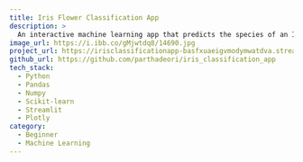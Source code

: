 ```yaml
---
title: Iris Flower Classification App
description: >
  An interactive machine learning app that predicts the species of an Iris flower (Setosa, Versicolor, Virginica) based on its sepal and petal measurements.
image_url: https://i.ibb.co/gMjwtdq8/14690.jpg
project_url: https://irisclassificationapp-basfxuaeigvmodymwatdva.streamlit.app/
github_url: https://github.com/parthadeori/iris_classification_app
tech_stack:
  - Python
  - Pandas
  - Numpy
  - Scikit-learn
  - Streamlit
  - Plotly
category:
  - Beginner
  - Machine Learning
---
```


